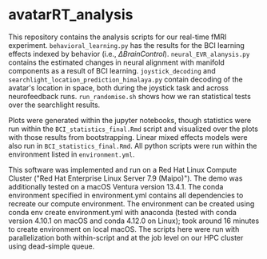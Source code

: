 # avatarRT_analysis

This repository contains the analysis scripts for our real-time fMRI experiment. `behavioral_learning.py` has the results for the BCI learning effects indexed by behavior (i.e., $\Delta Brain Control$). `neural_EVR_alanysis.py` contains the estimated changes in neural alignment with manifold components as a result of BCI learning. `joystick_decoding` and `searchlight_location_prediction_himalaya.py` contain decoding of the avatar's location in space, both during the joystick task and across neurofeedback runs. `run_randomise.sh` shows how we ran statistical tests over the searchlight results. 

Plots were generated within the jupyter notebooks, though statistics were run within the `BCI_statistics_final.Rmd` script and visualized over the plots with those results from bootstrapping. Linear mixed effects models were also run in `BCI_statistics_final.Rmd`. All python scripts were run within the environment listed in `environment.yml`. 

This software was implemented and run on a Red Hat Linux Compute Cluster ("Red Hat Enterprise Linux Server 7.9 (Maipo)"). The demo was additionally tested on a macOS Ventura version 13.4.1. The conda environment specified in environment.yml contains all dependencies to recreate our compute environment. The environment can be created using conda env create environment.yml with anaconda (tested with conda version 4.10.1 on macOS and conda 4.12.0 on Linux); took around 16 minutes to create environment on local macOS. The scripts here were run with parallelization both within-script and at the job level on our HPC cluster using dead-simple queue.

